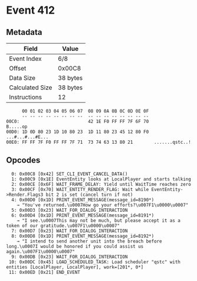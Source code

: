 # Event 412

## Metadata

| Field           | Value    |
|-----------------|----------|
| Event Index     | 6/8      |
| Offset          | 0x00C8   |
| Data Size       | 38 bytes |
| Calculated Size | 38 bytes |
| Instructions    | 12       |

```
      00 01 02 03 04 05 06 07  08 09 0A 0B 0C 0D 0E 0F
      -- -- -- -- -- -- -- --  -- -- -- -- -- -- -- --
00C0:                          42 1E F0 FF FF 7F 6F 70          B.....op
00D0: 1D 0D 80 23 1D 10 80 23  1D 11 80 23 45 12 80 F0  ...#...#...#E...
00E0: FF FF 7F F0 FF FF 7F 71  73 74 63 13 80 21        .......qstc..!  
```

## Opcodes

```
  0: 0x00C8 [0x42] SET_CLI_EVENT_CANCEL_DATA()
  1: 0x00C9 [0x1E] EventEntity looks at LocalPlayer and starts talking
  2: 0x00CE [0x6F] WAIT_FRAME_DELAY: Yield until WaitTime reaches zero
  3: 0x00CF [0x70] WAIT_ENTITY_RENDER_FLAG: Wait while EventEntity->Render.Flags3 bit 2 is set (cancel turn if not)
  4: 0x00D0 [0x1D] PRINT_EVENT_MESSAGE(message_id=8190*)
    → "You've returned.\u0007How go your efforts?\u007F1\u0000\u0007"
  5: 0x00D3 [0x23] WAIT_FOR_DIALOG_INTERACTION
  6: 0x00D4 [0x1D] PRINT_EVENT_MESSAGE(message_id=8191*)
    → "I see.\u0007This may not be much, but please accept it as a token of our gratitude.\u007F1\u0000\u0007"
  7: 0x00D7 [0x23] WAIT_FOR_DIALOG_INTERACTION
  8: 0x00D8 [0x1D] PRINT_EVENT_MESSAGE(message_id=8192*)
    → "I intend to send another unit into the breach before long.\u0007I would be honored if you could assist us again.\u007F1\u0000\u0007"
  9: 0x00DB [0x23] WAIT_FOR_DIALOG_INTERACTION
 10: 0x00DC [0x45] LOAD_SCHEDULED_TASK: Load scheduler "qstc" with entities [LocalPlayer, LocalPlayer], work=[201*, 0*]
 11: 0x00ED [0x21] END_EVENT
```
